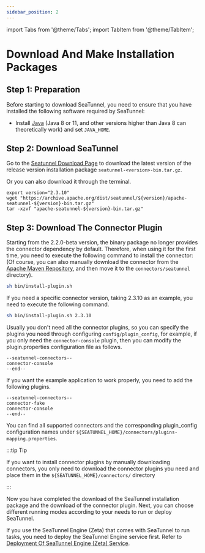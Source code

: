 ```yaml
---
sidebar_position: 2
---
```


import Tabs from '@theme/Tabs';
import TabItem from '@theme/TabItem';

# Download And Make Installation Packages

## Step 1: Preparation

Before starting to download SeaTunnel, you need to ensure that you have installed the following software required by SeaTunnel:

* Install [Java](https://www.java.com/en/download/) (Java 8 or 11, and other versions higher than Java 8 can theoretically work) and set `JAVA_HOME`.

## Step 2: Download SeaTunnel

Go to the [Seatunnel Download Page](https://seatunnel.apache.org/download) to download the latest version of the release version installation package `seatunnel-<version>-bin.tar.gz`.

Or you can also download it through the terminal.

```shell
export version="2.3.10"
wget "https://archive.apache.org/dist/seatunnel/${version}/apache-seatunnel-${version}-bin.tar.gz"
tar -xzvf "apache-seatunnel-${version}-bin.tar.gz"
```

## Step 3: Download The Connector Plugin

Starting from the 2.2.0-beta version, the binary package no longer provides the connector dependency by default. Therefore, when using it for the first time, you need to execute the following command to install the connector: (Of course, you can also manually download the connector from the [Apache Maven Repository](https://repo.maven.apache.org/maven2/org/apache/seatunnel/), and then move it to the `connectors/seatunnel` directory).

```bash
sh bin/install-plugin.sh
```

If you need a specific connector version, taking 2.3.10 as an example, you need to execute the following command.

```bash
sh bin/install-plugin.sh 2.3.10
```

Usually you don't need all the connector plugins, so you can specify the plugins you need through configuring `config/plugin_config`, for example, if you only need the `connector-console` plugin, then you can modify the plugin.properties configuration file as follows.

```plugin_config
--seatunnel-connectors--
connector-console
--end--
```

If you want the example application to work properly, you need to add the following plugins.

```plugin_config
--seatunnel-connectors--
connector-fake
connector-console
--end--
```

You can find all supported connectors and the corresponding plugin_config configuration names under `${SEATUNNEL_HOME}/connectors/plugins-mapping.properties`.

:::tip Tip

If you want to install connector plugins by manually downloading connectors, you only need to download the connector plugins you need and place them in the `${SEATUNNEL_HOME}/connectors/` directory

:::

Now you have completed the download of the SeaTunnel installation package and the download of the connector plugin. Next, you can choose different running modes according to your needs to run or deploy SeaTunnel.

If you use the SeaTunnel Engine (Zeta) that comes with SeaTunnel to run tasks, you need to deploy the SeaTunnel Engine service first. Refer to [Deployment Of SeaTunnel Engine (Zeta) Service](deployment.md).
